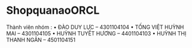 # ShopquanaoORCL

Thành viên nhóm :
•	ĐÀO DUY LỰC – 4301104104
•	TỐNG VIỆT HUỲNH MAI – 4301104105
•	HUỲNH TUYẾT HƯƠNG – 4401104103
•	HUỲNH THỊ THANH NGÂN – 4501104151

